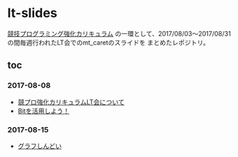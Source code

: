 # lt-slides

[競技プログラミング強化カリキュラム](https://gist.github.com/mt-caret/8692f56113d8b4083899ec2d400e7735)
の一環として、2017/08/03〜2017/08/31の間毎週行われたLT会でのmt_caretのスライドを
まとめたレポジトリ。

## toc

### 2017-08-08

- [競プロ強化カリキュラムLT会について](./lt/lt.md)
- [Bitを活用しよう！](./bit/bit.md)

### 2017-08-15

- [グラフしんどい](./graph/graph.md)

